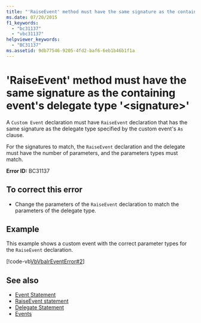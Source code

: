 ```yaml
---
title: "'RaiseEvent' method must have the same signature as the containing event's delegate type '<signature>'"
ms.date: 07/20/2015
f1_keywords: 
  - "bc31137"
  - "vbc31137"
helpviewer_keywords: 
  - "BC31137"
ms.assetid: 9db77546-9205-4fd2-baf6-6eb1b46b1f1a
---
```

# 'RaiseEvent' method must have the same signature as the containing event's delegate type '\<signature>'
A `Custom Event` declaration must have `RaiseEvent` declaration that has the same signature as the delegate type specified by the custom event's `As` clause.  
  
 For the signatures to match, the `RaiseEvent` declaration and the delegate must have the number of parameters, and the parameters types must match.  
  
 **Error ID:** BC31137  
  
## To correct this error  
  
- Change the parameters of the `RaiseEvent` declaration to match the parameters of the delegate type.  
  
## Example  
 This example shows a custom event with the correct parameter types for the `RaiseEvent` declaration.  
  
 [!code-vb[VbVbalrEventError#2](~/samples/snippets/visualbasic/VS_Snippets_VBCSharp/VbVbalrEventError/VB/VbVbalrEventError.vb#2)]  
  
## See also

- [Event Statement](../language-reference/statements/event-statement.md)
- [RaiseEvent statement](../language-reference/statements/raiseevent-statement.md)
- [Delegate Statement](../language-reference/statements/delegate-statement.md)
- [Events](../programming-guide/language-features/events/index.md)
